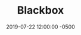 ---
layout: post
title:  "Blackbox"
date:   2019-07-22 12:00:00 -0500
categories: general
draft: true
---